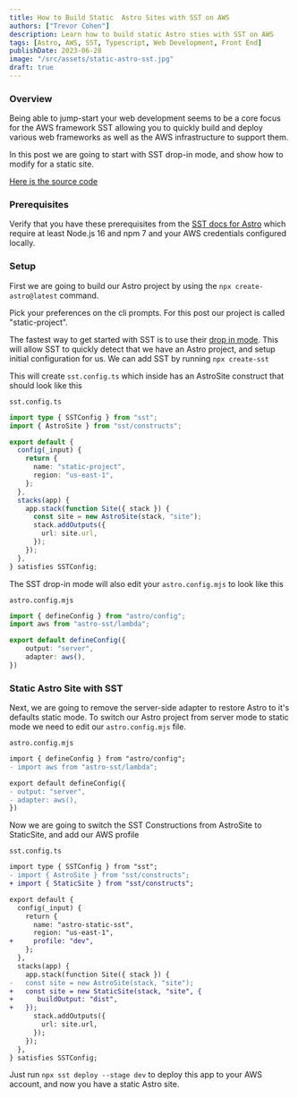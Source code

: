 ```yaml
---
title: How to Build Static  Astro Sites with SST on AWS
authors: ["Trevor Cohen"]
description: Learn how to build static Astro sties with SST on AWS
tags: [Astro, AWS, SST, Typescript, Web Development, Front End]
publishDate: 2023-06-28
image: "/src/assets/static-astro-sst.jpg"
draft: true
---
```

### Overview

Being able to jump-start your web development seems to be a core focus for the AWS framework SST allowing you to quickly build and deploy various web frameworks as well as the AWS infrastructure to support them.

In this post we are going to start with SST drop-in mode, and show how to modify for a static site.

[Here is the source code ](https://github.com/Start-Serverless/AstroSST)
### Prerequisites
 
 Verify that you have these  prerequisites from the [SST docs for Astro](https://docs.sst.dev/start/astro#prerequisites) which require at least Node.js 16 and npm 7 and your AWS credentials configured locally.
 ### Setup

First we are going to build our Astro project by using the `npx create-astro@latest` command.   

Pick your preferences on the cli prompts.  For this post our project is called "static-project".

The fastest way to get started with SST is to use their [drop in mode](https://docs.sst.dev/what-is-sst#drop-in-mode).  This will allow SST to quickly detect that we have an Astro project, and setup initial configuration for us.  We can add SST by running `npx create-sst`

This will create `sst.config.ts` which inside has an AstroSite construct that should look like this

`sst.config.ts`
```ts 
import type { SSTConfig } from "sst";
import { AstroSite } from "sst/constructs";

export default {
  config(_input) {
    return {
      name: "static-project",
      region: "us-east-1",
    };
  },
  stacks(app) {
    app.stack(function Site({ stack }) {
      const site = new AstroSite(stack, "site");
      stack.addOutputs({
        url: site.url,
      });
    });
  },
} satisfies SSTConfig;
```

The SST drop-in mode will also edit your `astro.config.mjs` to look like this

`astro.config.mjs`
```ts
import { defineConfig } from "astro/config";
import aws from "astro-sst/lambda";

export default defineConfig({
	output: "server",
	adapter: aws(),
})
```
### Static Astro Site with SST
Next, we are going to remove the server-side adapter to restore Astro to it's defaults static mode.  To switch our Astro project from  server mode to static mode we need to edit our `astro.config.mjs` file. 


`astro.config.mjs`
```diff
import { defineConfig } from "astro/config";
- import aws from "astro-sst/lambda";

export default defineConfig({
- output: "server",
- adapter: aws(),
})
```
Now we are going to switch the SST Constructions from AstroSite to StaticSite, and add our AWS profile 

`sst.config.ts`
```diff
import type { SSTConfig } from "sst";
- import { AstroSite } from "sst/constructs";
+ import { StaticSite } from "sst/constructs";

export default {
  config(_input) {
    return {
      name: "astro-static-sst",
      region: "us-east-1",
+     profile: "dev",
    };
  },
  stacks(app) {
    app.stack(function Site({ stack }) {
-   const site = new AstroSite(stack, "site");
+   const site = new StaticSite(stack, "site", {
+      buildOutput: "dist",
+   });
      stack.addOutputs({
        url: site.url,
      });
    });
  },
} satisfies SSTConfig;
```

Just run `npx sst deploy --stage dev` to deploy this app to your AWS account, and now you have a static Astro site. 

